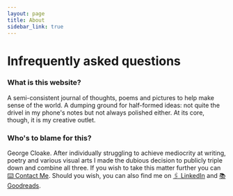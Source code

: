 ```yaml
---
layout: page
title: About
sidebar_link: true
---
```


<h1>Infrequently asked questions</h1>

  <h3>What is this website?</h3>
A semi-consistent journal of thoughts, poems and pictures to help make sense of the world. A dumping ground for half-formed ideas: not quite the drivel in my phone's notes but not always polished either. At its core, though, it is my creative outlet.

<h3>Who's to blame for this?</h3>

George Cloake. After individually struggling to achieve mediocrity at writing, poetry and various visual arts I made the dubious decision to publicly triple down and combine all three. If you wish to take this matter further you can <a href="">⌨️ Contact Me</a>. Should you wish, you can also find me on <a href="https://www.linkedin.com/in/georgecloake/">🖇 LinkedIn</a> and <a href="https://www.goodreads.com/user/show/74352889-george-cloake">📚 Goodreads</a>.

